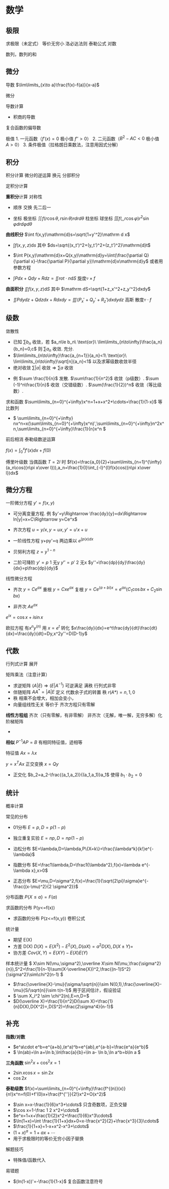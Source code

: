 # 数学

## 极限

求极限（未定式） 等价无穷小 洛必达法则 泰勒公式 对数

数列，数列的和





## 微分

导数 $\lim\limits_{x\to a}\frac{f(x)-f(a)}{x-a}$ 



微分

导数计算

+ 积商的导数

复合函数的偏导数

极值 1. 一元函数（$f'(x)=0$ 极小值 $f''>0$） 2. 二元函数（$B^2-AC<0$ 极小值 $A>0$） 3. 条件极值（拉格朗日乘数法，注意用因式分解）



## 积分

积分计算 微分的逆运算 换元 分部积分

定积分计算

**重积分**计算 对称性

+ 顺序 交换 先二后一

+ 坐标 极坐标 $\iint f(r\cos\theta,r\sin\theta) rdrd\theta$ 柱坐标 球坐标 $\iiint f(,,r\cos\varphi) r^2\sin\varphi drd\varphi d\theta$

**曲线积分** $\int f(x,y)\mathrm{d}s=\sqrt{1+y'^2}\mathrm d x$

- $\int f(x,y,z)\mathrm{d}s$ 其中 $ds=\sqrt{(x_t')^2+(y_t')^2+(z_t')^2}\mathrm{d}t$ 

- $\int P(x,y)\mathrm{d}x+Q(x,y)\mathrm{d}y=\iint(\frac{\partial Q}{\partial x}-\frac{\partial P}{\partial y})\mathrm{d}x\mathrm{d}y$ 或者用参数方程

- $\int Pdx+Qdy+Rdz=\iint rot\cdot n\mathrm{d}S$ 旋度$\triangledown\times f$

**曲面积分** $\iint f(x,y,z)\mathrm{d}S$ 其中 $\mathrm dS=\sqrt{1+z_x'^2+z_y'^2}dxdy$

- $\iint Pdydz+Qdzdx+Rdxdy=\iiint(P_x'+Q_y'+R_z')dxdydz$ 高斯 散度$\triangledown\cdot f$

## 级数

敛散性

- 已知 $\sum b_n$ 收敛，若 $a_n\le b_n\ \text{or}\ \lim\limits_{n\to\infty}\frac{a_n}{b_n}=0,c$ 则 $\sum a_n$ 收敛. 充分.
- $\lim\limits_{n\to\infty}\frac{a_{n+1}}{a_n}<1\ \text{or}\ \lim\limits_{n\to\infty}\sqrt[n]{a_n}<1$ 以及求幂级数收敛半径
- 绝对收敛 $\sum|a|\text{ 收敛}\Rightarrow \sum a\text{ 收敛}$ 

+ 例 $\sum \frac{1}{n}$ 发散. $\sum\frac{1}{n^2}$ 收敛（p级数）. $\sum (-1)^n\frac{1}{n}$ 收敛（交错级数）. $\sum(\frac{1}{2})^n$ 收敛（等比级数）.

求和函数 $\sum\limits_{n=0}^{+\infty}x^n=1+x+x^2+\cdots=\frac{1}{1-x}$ 等比数列

+ $ \sum\limits_{n=0}^{+\infty} nx^n=x(\sum\limits_{n=0}^{+\infty}x^n)',\sum\limits_{n=0}^{+\infty}n^2x^n,\sum\limits_{n=0}^{+\infty}\frac{1}{n}x^n $

前后相消 泰勒级数逆运算

$f(x)=\int_0^x f'(x)dx+f(0)$ 

傅里叶级数 当偶函数 $T=2l$ 时 $f(x)=\frac{a_0}{2}+\sum\limits_{n=1}^{\infty}(a_n\cos({n\pi x\over l})),a_n=\frac{1}{l}\int_{-l}^{l}f(x)cos({n\pi x\over l})dx$ 

## 微分方程

一阶微分方程 $y'=f(x,y)$

+ 可分离变量方程. 例 $y'=y\Rightarrow \frac{dy}{y}=dx\Rightarrow ln|y|=x+C\Rightarrow y=Ce^x$ 
+ 齐次方程 $u=y/x,y=ux,y'=u'x+u$ 

+ 一阶线性方程 y+py'=q 两边乘以 $e^{\int p(x) dx}$ 
+ 贝努利方程 $z=y^{1-n}$

+ 二阶可降阶 $y'=p$ 1 无y $y''=p'$ 2 无x $y''=\frac{dp}{dy}\frac{dy}{dx}=p\frac{dp}{dy}$   

线性微分方程

+ 齐次 $y=Ce^{ax}$ 重根 $y=Cxe^{ax}$ 复根 $y=Ce^{(a+bi)x}=e^{ax}(C_1\cos{bx}+C_2\sin{bx})$ 

+ 非齐次 $Ae^{ax}$

$e^{ix}=\cos x+i\sin x$

欧拉方程 有$x^ny^{(n)}$ 用 $x=e^t$ 转化 $x\frac{dy}{dx}=e^t\frac{dy}{dt}\frac{dt}{dx}=\frac{dy}{dt}=Dy,x^2y''=D(D-1)y$ 



## 代数

行列式计算 展开

矩阵乘法（注意计算）

+ 求逆矩阵 $(A|E) \Rightarrow (E|A^{-1})$ 可逆满足 满秩 行列式非零
+ 伴随矩阵 $AA^*=|A|E$ 定义 代数余子式的转置 秩 $r(A*)=n,1,0$
+ 秩 相乘不会增大，相加会变小，
+ 向量组线性无关 等价于 齐次方程只有零解

**线性方程组** 齐次（只有零解，有非零解） 非齐次（无解，唯一解，无穷多解）化阶梯矩阵

+ 

**相似** $P^{-1}AP=B$ 有相同特征值，迹相等

特征值 $Ax=\lambda x$ 

$y=x^TAx$  正交变换 $x=Qy$

+ 正交化 $b_2=a_2-\frac{(a_1,a_2)}{(a_1,a_1)}a_1$ 使得  $b_1\cdot b_2=0$ 



## 统计

概率计算

常见的分布

+ 01分布 $E=p, D=p(1-p)$ 
+ 独立重复实验 $E=np, D=np(1-p)$

+ 泊松分布 $E=\lambda,D=\lambda,P\{X=k\}=\frac{\lambda^k}{k!}e^{-\lambda}$ 
+ 指数分布 $E=\frac1\lambda,D=\frac1{\lambda^2},f(x)=\lambda e^{-\lambda x},x>0$

+ 正态分布 $E=\mu,D=\sigma^2,f(x)=\frac{1}{\sqrt{2\pi}\sigma}e^{-\frac{(x-\mu)^2}{2 \sigma^2}}$  

分布函数 $P\{X\le a\}=F(a)$ 

求函数的分布 P(y<=f(x))

+ 求函数的分布 P(z<=f(x,y)) 卷积公式

统计量

+ 期望 E(X) 
+ 方差 D(X)  $D(X)=E(X^2)-E^2(X),D(aX)=a^2D(X),D(X\pm Y)=$ 
+ 协方差 $Cov(X,Y)=E(XY)-E(X)E(Y)$

样本统计量 $ X\sim N(\mu,\sigma^2),\overline X\sim N(\mu,\frac{\sigma^2}{n}),S^2=\frac{1}{n-1}\sum(X-\overline{X})^2,\frac{(n-1)S^2}{\sigma^2}\sim\chi^2(n-1) $ 

+ $\frac{\overline{X}-\mu}{\sigma/\sqrt{n}}\sim N(0,1),\frac{\overline{X}-\mu}{S/\sqrt{n}}\sim t(n-1)$ 用于区间估计，假设验证
+ $ \sum X_i^2 \sim \chi^2(n),E=n,D=$  
+ $D(\overline X)=\frac{1}{n^2}D(\sum X)=\frac{1}{n}D(X),D(X^2)=,D(S^2)=\frac{2\sigma^4}{n-1}$ 



## 补充

**指数/对数**

+ $e^a\cdot e^b=e^{a+b},(e^a)^b=e^{ab},e^{a-b}=\frac{e^a}{e^b}$ 
+ $ \ln(ab)=\ln a+\ln b,\ln\frac{a}{b}=\ln a- \ln b,\ln a^b=b\ln a $

**三角函数** $\sin^2 x+\cos^ 2x=1$ 

+ $2\sin x \cos x = \sin{2x}$
+ $\cos{2x}$ 

**泰勒级数** $f(x)=\sum\limits_{n=0}^{+\infty}\frac{f^{(n)}(x)}{n!}x^n=f(0)+f'(0)x+\frac{f^{''}}{2!}x^2+O(x^2)$

+ $\sin x=x-\frac{1}{6}x^3+\cdots$ 只含奇数项，正负交替
+ $\cos x=1-\frac 1 2 x^2+\cdots$   
+ $e^x=1+x+\frac{1}{2}x^2+\frac{1}{6}x^3\cdots$
+ $\ln(1+x)=\int \frac{1}{1+x}dx+0=x-\frac{x^2}{2}+\frac{x^3}{3}\cdots$
+ $\frac{1}{1+x}=1-x+x^2-x^3+\cdots$ 
+ $(1+x)^a=1+ax+\cdots$ 
+ 用于求极限时的等价无穷小因子替换

解题技巧

+ 特殊值/函数代入

易错题

+ $(ln(1-x))'=-\frac{1}{1-x}$ 复合函数注意符号



